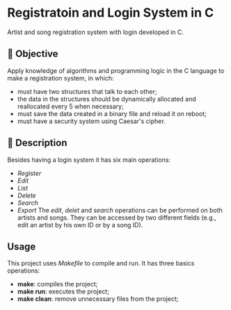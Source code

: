 
# Registratoin and Login System in C

Artist and song registration system with login developed in C.

## 🎯 Objective
Apply knowledge of algorithms and programming logic in the C language to make a registration system, in which:
- must have two structures that talk to each other;
- the data in the structures should be dynamically allocated and reallocated every 5 when necessary;
- must save the data created in a binary file and reload it on reboot;
- must have a security system using Caesar's cipher.
## 📝 Description
Besides having a login system it has six main operations:
- *Register*
- *Edit*
- *List*
- *Delete*
- *Search*
- *Export*
The *edit*, *delet* and *search* operations can be performed on both artists and songs. They can be accessed by two different fields (e.g., edit an artist by his own ID or by a song ID).
## Usage
This project uses *Makefile*  to compile and run.
It has three basics operations:
- **make**: compiles the project;
- **make run**: executes the project;
- **make clean**: remove unnecessary files from the project;
